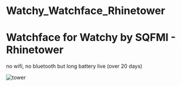 # Watchy_Watchface_Rhinetower
# Watchface for Watchy by SQFMI - Rhinetower
no wifi, no bluetooth but long battery live (over 20 days)

![tower](https://github.com/MartMarq/Watchy_Watchface_Rhinetower/assets/139223739/ccc54438-bc1d-4860-8e41-3424e8873aec)
